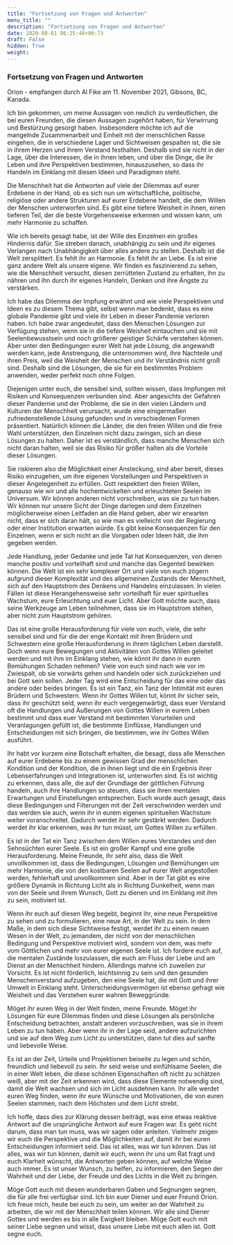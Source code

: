 ```yaml
---
title: "Fortsetzung von Fragen und Antworten"
menu_title: ""
description: "Fortsetzung von Fragen und Antworten"
date: 2020-08-01 06:25:48+00:73
draft: False
hidden: True
weight:
---
```

### Fortsetzung von Fragen und Antworten

Orion - empfangen durch Al Fike am 11. November 2021, Gibsons, BC, Kanada.

Ich bin gekommen, um meine Aussagen von neulich zu verdeutlichen, die bei euren Freunden, die diesen Aussagen zugehört haben, für Verwirrung und Bestürzung gesorgt haben. Insbesondere möchte ich auf die mangelnde Zusammenarbeit und Einheit mit der menschlichen Rasse eingehen, die in verschiedene Lager und Sichtweisen gespalten ist, die sie in ihrem Herzen und ihrem Verstand festhalten. Deshalb sind sie nicht in der Lage, über die Interessen, die in ihnen leben, und über die Dinge, die ihr Leben und ihre Perspektiven bestimmen, hinauszusehen, so dass ihr Handeln im Einklang mit diesen Ideen und Paradigmen steht.

Die Menschheit hat die Antworten auf viele der Dilemmas auf eurer Erdebene in der Hand, ob es sich nun um wirtschaftliche, politische, religiöse oder andere Strukturen auf eurer Erdebene handelt, die dem Willen der Menschen unterworfen sind. Es gibt eine tiefere Weisheit in ihnen, einen tieferen Teil, der die beste Vorgehensweise erkennen und wissen kann, um mehr Harmonie zu schaffen.

Wie ich bereits gesagt habe, ist der Wille des Einzelnen ein großes Hindernis dafür. Sie streben danach, unabhängig zu sein und ihr eigenes Verlangen nach Unabhängigkeit über alles andere zu stellen. Deshalb ist die Welt zersplittert. Es fehlt ihr an Harmonie. Es fehlt ihr an Liebe. Es ist eine ganz andere Welt als unsere eigene. Wir finden es faszinierend zu sehen, wie die Menschheit versucht, diesen zerrütteten Zustand zu erhalten, ihn zu nähren und ihn durch ihr eigenes Handeln, Denken und ihre Ängste zu verstärken.

Ich habe das Dilemma der Impfung erwähnt und wie viele Perspektiven und Ideen es zu diesem Thema gibt, selbst wenn man bedenkt, dass es eine globale Pandemie gibt und viele ihr Leben in dieser Pandemie verloren haben. Ich habe zwar angedeutet, dass den Menschen Lösungen zur Verfügung stehen, wenn sie in die tiefere Weisheit eintauchen und sie mit Seelenbewusstsein und noch größerer geistiger Schärfe verstehen können. Aber unter den Bedingungen eurer Welt hat jede Lösung, die angewandt werden kann, jede Anstrengung, die unternommen wird, ihre Nachteile und ihren Preis, weil die Weisheit der Menschen und ihr Verständnis nicht groß sind. Deshalb sind die Lösungen, die sie für ein bestimmtes Problem anwenden, weder perfekt noch ohne Folgen.

Diejenigen unter euch, die sensibel sind, sollten wissen, dass Impfungen mit Risiken und Konsequenzen verbunden sind. Aber angesichts der Gefahren dieser Pandemie und der Probleme, die sie in den vielen Ländern und Kulturen der Menschheit verursacht, wurde eine einigermaßen zufriedenstellende Lösung gefunden und in verschiedenen Formen präsentiert. Natürlich können die Länder, die den freien Willen und die freie Wahl unterstützen, den Einzelnen nicht dazu zwingen, sich an diese Lösungen zu halten. Daher ist es verständlich, dass manche Menschen sich nicht daran halten, weil sie das Risiko für größer halten als die Vorteile dieser Lösungen.

Sie riskieren also die Möglichkeit einer Ansteckung, sind aber bereit, dieses Risiko einzugehen, um ihre eigenen Vorstellungen und Perspektiven in dieser Angelegenheit zu erfüllen. Gott respektiert den freien Willen, genauso wie wir und alle hochentwickelten und erleuchteten Seelen im Universum. Wir können anderen nicht vorschreiben, was sie zu tun haben. Wir können nur unsere Sicht der Dinge darlegen und dem Einzelnen möglicherweise einen Leitfaden an die Hand geben, aber wir erwarten nicht, dass er sich daran hält, so wie man es vielleicht von der Regierung oder einer Institution erwarten würde. Es gibt keine Konsequenzen für den Einzelnen, wenn er sich nicht an die Vorgaben oder Ideen hält, die ihm gegeben werden.

Jede Handlung, jeder Gedanke und jede Tat hat Konsequenzen, von denen manche positiv und vorteilhaft sind und manche das Gegenteil bewirken können. Die Welt ist ein sehr komplexer Ort und viele von euch zögern aufgrund dieser Komplexität und des allgemeinen Zustands der Menschheit, sich auf den Hauptstrom des Denkens und Handelns einzulassen. In vielen Fällen ist diese Herangehensweise sehr vorteilhaft für euer spirituelles Wachstum, eure Erleuchtung und euer Licht. Aber Gott möchte auch, dass seine Werkzeuge am Leben teilnehmen, dass sie im Hauptstrom stehen, aber nicht zum Hauptstrom gehören.

Das ist eine große Herausforderung für viele von euch, viele, die sehr sensibel sind und für die der enge Kontakt mit ihren Brüdern und Schwestern eine große Herausforderung in ihrem täglichen Leben darstellt. Doch wenn eure Bewegungen und Aktivitäten von Gottes Willen geleitet werden und mit ihm im Einklang stehen, wie könnt ihr dann in euren Bemühungen Schaden nehmen? Viele von euch sind nach wie vor im Zwiespalt, ob sie vorwärts gehen und handeln oder sich zurückziehen und bei Gott sein sollen. Jeder Tag wird eine Entscheidung für das eine oder das andere oder beides bringen. Es ist ein Tanz, ein Tanz der Intimität mit euren Brüdern und Schwestern. Wenn ihr Gottes Willen tut, könnt ihr sicher sein, dass ihr geschützt seid, wenn ihr euch vergegenwärtigt, dass euer Verstand oft die Handlungen und Äußerungen von Gottes Willen in eurem Leben bestimmt und dass euer Verstand mit bestimmten Vorurteilen und Veranlagungen gefüllt ist, die bestimmte Einflüsse, Handlungen und Entscheidungen mit sich bringen, die bestimmen, wie ihr Gottes Willen ausführt.

Ihr habt vor kurzem eine Botschaft erhalten, die besagt, dass alle Menschen auf eurer Erdebene bis zu einem gewissen Grad der menschlichen Kondition und der Kondition, die in ihnen liegt und die ein Ergebnis ihrer Lebenserfahrungen und Integrationen ist, unterworfen sind. Es ist wichtig zu erkennen, dass alle, die auf der Grundlage der göttlichen Führung handeln, auch ihre Handlungen so steuern, dass sie ihren mentalen Erwartungen und Einstellungen entsprechen. Euch wurde auch gesagt, dass diese Bedingungen und Filterungen mit der Zeit verschwinden werden und das werden sie auch, wenn ihr in eurem eigenen spirituellen Wachstum weiter voranschreitet. Dadurch werdet ihr sehr gestärkt werden. Dadurch werdet ihr klar erkennen, was ihr tun müsst, um Gottes Willen zu erfüllen.

Es ist in der Tat ein Tanz zwischen dem Willen eures Verstandes und den Sehnsüchten eurer Seele. Es ist ein großer Kampf und eine große Herausforderung. Meine Freunde, ihr seht also, dass die Welt unvollkommen ist, dass die Bedingungen, Lösungen und Bemühungen um mehr Harmonie, die von den kostbaren Seelen auf eurer Welt angestoßen werden, fehlerhaft und unvollkommen sind. Aber in der Tat gibt es eine größere Dynamik in Richtung Licht als in Richtung Dunkelheit, wenn man von der Seele und ihrem Wunsch, Gott zu dienen und im Einklang mit ihm zu sein, motiviert ist.

Wenn ihr euch auf diesen Weg begebt, beginnt ihr, eine neue Perspektive zu sehen und zu formulieren, eine neue Art, in der Welt zu sein. In dem Maße, in dem sich diese Sichtweise festigt, werdet ihr zu einem neuen Wesen in der Welt, zu jemandem, der nicht von der menschlichen Bedingung und Perspektive motiviert wird, sondern von dem, was mehr vom Göttlichen und mehr von eurer eigenen Seele ist. Ich fordere euch auf, die mentalen Zustände loszulassen, die euch am Fluss der Liebe und am Dienst an der Menschheit hindern. Allerdings mahne ich zuweilen zur Vorsicht. Es ist nicht förderlich, leichtsinnig zu sein und den gesunden Menschenverstand aufzugeben, den eine Seele hat, die mit Gott und ihrer Umwelt in Einklang steht. Unterscheidungsvermögen ist ebenso gefragt wie Weisheit und das Verstehen eurer wahren Beweggründe.

Möget ihr euren Weg in der Welt finden, meine Freunde. Möget ihr Lösungen für eure Dilemmas finden und diese Lösungen als persönliche Entscheidung betrachten, anstatt anderen vorzuschreiben, was sie in ihrem Leben zu tun haben. Aber wenn ihr in der Lage seid, andere aufzurichten und sie auf dem Weg zum Licht zu unterstützen, dann tut dies auf sanfte und liebevolle Weise.

Es ist an der Zeit, Urteile und Projektionen beiseite zu legen und schön, freundlich und liebevoll zu sein. Ihr seid weise und einfühlsame Seelen, die in einer Welt leben, die diese schönen Eigenschaften oft nicht zu schätzen weiß, aber mit der Zeit erkennen wird, dass diese Elemente notwendig sind, damit die Welt wachsen und sich im Licht ausdehnen kann. Ihr alle werdet euren Weg finden, wenn ihr eure Wünsche und Motivationen, die von euren Seelen stammen, nach dem Höchsten und dem Licht strebt.

Ich hoffe, dass dies zur Klärung dessen beiträgt, was eine etwas reaktive Antwort auf die ursprüngliche Antwort auf eure Fragen war. Es geht nicht darum, dass man tun muss, was wir sagen oder anleiten. Vielmehr zeigen wir euch die Perspektive und die Möglichkeiten auf, damit ihr bei euren Entscheidungen informiert seid. Das ist alles, was wir tun können. Das ist alles, was wir tun können, damit wir euch, wenn ihr uns um Rat fragt und euch Klarheit wünscht, die Antworten geben können, auf welche Weise auch immer. Es ist unser Wunsch, zu helfen, zu informieren, den Segen der Wahrheit und der Liebe, der Freude und des Lichts in die Welt zu bringen.

Möge Gott euch mit diesen wunderbaren Gaben und Segnungen segnen, die für alle frei verfügbar sind. Ich bin euer Diener und euer Freund Orion. Ich freue mich, heute bei euch zu sein, um weiter an der Wahrheit zu arbeiten, die wir mit der Menschheit teilen können. Wir alle sind Diener Gottes und werden es bis in alle Ewigkeit bleiben. Möge Gott euch mit seiner Liebe segnen und wisst, dass unsere Liebe mit euch allen ist. Gott segne euch.
